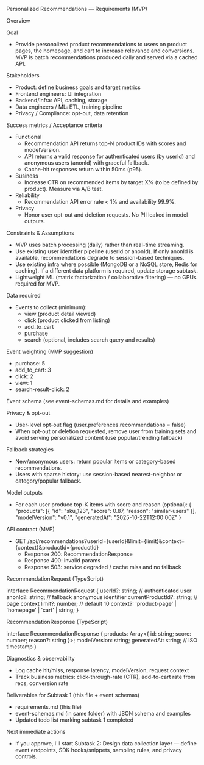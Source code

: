 Personalized Recommendations — Requirements (MVP)

Overview

Goal
- Provide personalized product recommendations to users on product pages, the homepage, and cart to increase relevance and conversions. MVP is batch recommendations produced daily and served via a cached API.

Stakeholders
- Product: define business goals and target metrics
- Frontend engineers: UI integration
- Backend/infra: API, caching, storage
- Data engineers / ML: ETL, training pipeline
- Privacy / Compliance: opt-out, data retention

Success metrics / Acceptance criteria
- Functional
  - Recommendation API returns top-N product IDs with scores and modelVersion.
  - API returns a valid response for authenticated users (by userId) and anonymous users (anonId) with graceful fallback.
  - Cache-hit responses return within 50ms (p95).
- Business
  - Increase CTR on recommended items by target X% (to be defined by product). Measure via A/B test.
- Reliability
  - Recommendation API error rate < 1% and availability 99.9%.
- Privacy
  - Honor user opt-out and deletion requests. No PII leaked in model outputs.

Constraints & Assumptions
- MVP uses batch processing (daily) rather than real-time streaming.
- Use existing user identifier pipeline (userId or anonId). If only anonId is available, recommendations degrade to session-based techniques.
- Use existing infra where possible (MongoDB or a NoSQL store, Redis for caching). If a different data platform is required, update storage subtask.
- Lightweight ML (matrix factorization / collaborative filtering) — no GPUs required for MVP.

Data required
- Events to collect (minimum):
  - view (product detail viewed)
  - click (product clicked from listing)
  - add_to_cart
  - purchase
  - search (optional, includes search query and results)

Event weighting (MVP suggestion)
- purchase: 5
- add_to_cart: 3
- click: 2
- view: 1
- search-result-click: 2

Event schema (see event-schemas.md for details and examples)

Privacy & opt-out
- User-level opt-out flag (user.preferences.recommendations = false)
- When opt-out or deletion requested, remove user from training sets and avoid serving personalized content (use popular/trending fallback)

Fallback strategies
- New/anonymous users: return popular items or category-based recommendations.
- Users with sparse history: use session-based nearest-neighbor or category/popular fallback.

Model outputs
- For each user produce top-K items with score and reason (optional):
  {
    "products": [{ "id": "sku_123", "score": 0.87, "reason": "similar-users" }],
    "modelVersion": "v0.1",
    "generatedAt": "2025-10-22T12:00:00Z"
  }

API contract (MVP)
- GET /api/recommendations?userId={userId}&limit={limit}&context={context}&productId={productId}
  - Response 200: RecommendationResponse
  - Response 400: invalid params
  - Response 503: service degraded / cache miss and no fallback

RecommendationRequest (TypeScript)

interface RecommendationRequest {
  userId?: string; // authenticated user
  anonId?: string; // fallback anonymous identifier
  currentProductId?: string; // page context
  limit?: number; // default 10
  context?: 'product-page' | 'homepage' | 'cart' | string;
}

RecommendationResponse (TypeScript)

interface RecommendationResponse {
  products: Array<{ id: string; score: number; reason?: string }>;
  modelVersion: string;
  generatedAt: string; // ISO timestamp
}

Diagnostics & observability
- Log cache hit/miss, response latency, modelVersion, request context
- Track business metrics: click-through-rate (CTR), add-to-cart rate from recs, conversion rate

Deliverables for Subtask 1 (this file + event schemas)
- requirements.md (this file)
- event-schemas.md (in same folder) with JSON schema and examples
- Updated todo list marking subtask 1 completed

Next immediate actions
- If you approve, I'll start Subtask 2: Design data collection layer — define event endpoints, SDK hooks/snippets, sampling rules, and privacy controls.
